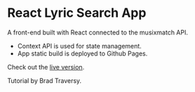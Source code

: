 # React Lyric Search App
A front-end built with React connected to the musixmatch API.

- Context API is used for state management.  
- App static build is deployed to Github Pages.

Check out the [live version](https://linomp.github.io/react_lyric_search).

Tutorial by Brad Traversy.
